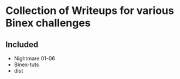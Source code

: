 # Collection of Writeups for various Binex challenges
## Included
* Nightmare 01-06
* Binex-tuts
* dist

